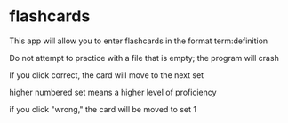 # flashcards

This app will allow you to enter flashcards in the format term:definition

Do not attempt to practice with a file that is empty; the program will crash

If you click correct, the card will move to the next set

higher numbered set means a higher level of proficiency

if you click "wrong," the card will be moved to set 1
